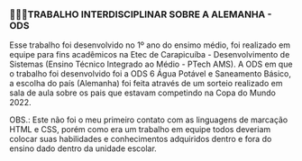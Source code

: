 ### 👩🏽‍💻TRABALHO INTERDISCIPLINAR SOBRE A ALEMANHA - ODS

Esse trabalho foi desenvolvido no 1º ano do ensimo médio, foi realizado em equipe para fins acadêmicos na Etec de Carapicuíba - Desenvolvimento de Sistemas (Ensino Técnico Integrado ao Médio - PTech AMS).
A ODS em que o trabalho foi desenvolvido foi a ODS 6 Água Potável e Saneamento Básico, a escolha do país (Alemanha) foi feita através de um sorteio realizado em sala de aula sobre os pais que estavam competindo na Copa do Mundo 2022.

OBS.: Este não foi o meu primeiro contato com as linguagens de marcação HTML e CSS, porém como era um trabalho em equipe todos deveriam colocar suas habilidades e conhecimentos adquiridos dentro e fora do ensino dado dentro da unidade escolar.
